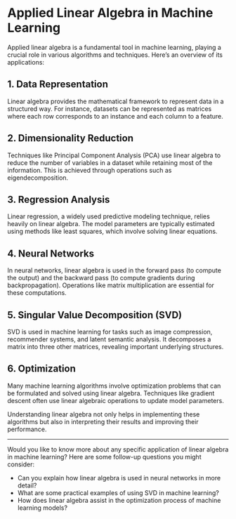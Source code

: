 # Applied Linear Algebra in Machine Learning

Applied linear algebra is a fundamental tool in machine learning, playing a crucial role in various algorithms and techniques. Here’s an overview of its applications:

## 1. **Data Representation**
Linear algebra provides the mathematical framework to represent data in a structured way. For instance, datasets can be represented as matrices where each row corresponds to an instance and each column to a feature.

## 2. **Dimensionality Reduction**
Techniques like Principal Component Analysis (PCA) use linear algebra to reduce the number of variables in a dataset while retaining most of the information. This is achieved through operations such as eigendecomposition.

## 3. **Regression Analysis**
Linear regression, a widely used predictive modeling technique, relies heavily on linear algebra. The model parameters are typically estimated using methods like least squares, which involve solving linear equations.

## 4. **Neural Networks**
In neural networks, linear algebra is used in the forward pass (to compute the output) and the backward pass (to compute gradients during backpropagation). Operations like matrix multiplication are essential for these computations.

## 5. **Singular Value Decomposition (SVD)**
SVD is used in machine learning for tasks such as image compression, recommender systems, and latent semantic analysis. It decomposes a matrix into three other matrices, revealing important underlying structures.

## 6. **Optimization**
Many machine learning algorithms involve optimization problems that can be formulated and solved using linear algebra. Techniques like gradient descent often use linear algebraic operations to update model parameters.

Understanding linear algebra not only helps in implementing these algorithms but also in interpreting their results and improving their performance.

---

Would you like to know more about any specific application of linear algebra in machine learning? Here are some follow-up questions you might consider:

- Can you explain how linear algebra is used in neural networks in more detail?
- What are some practical examples of using SVD in machine learning?
- How does linear algebra assist in the optimization process of machine learning models?

